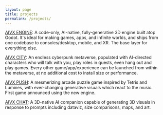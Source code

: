 ```yaml
---
layout: page
title: projects
permalink: /projects/
---
```


[AIVX ENGINE](/engine/): A code-only, AI-native, fully-generative 3D engine built atop Godot. It's ideal for making games, apps, and infinite worlds, and ships from one codebase to consoles/desktop, mobile, and XR. The base layer for everything else.

[AIVX CITY](/city/): An endless cyberpunk metaverse, populated with AI-directed characters who will talk with you, play roles in quests, even hang out and play games. Every other game/app/experience can be launched from within the metaverse, at no additional cost to install size or performance.

[AIVX PUSH](/push/): A mesmerizing arcade puzzle game inspired by Tetris and Lumines, with ever-changing generative visuals which react to the music. First game announced using the new engine. 

[AIVX CHAT](/chat/): A 3D-native AI companion capable of generating 3D visuals in response to prompts including dataviz, size comparisons, maps, and art. 


